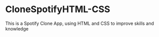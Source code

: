 # CloneSpotifyHTML-CSS

This is a Spotify Clone App, using HTML and CSS to improve skills and knowledge
